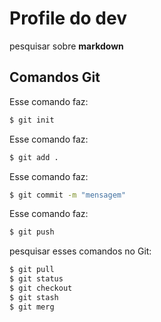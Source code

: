 # Profile do dev

pesquisar sobre **markdown** 

## Comandos Git

Esse comando faz:
```cmd
$ git init
```

Esse comando faz:
```cmd
$ git add .
```

Esse comando faz:
```cmd
$ git commit -m "mensagem"
```

Esse comando faz:
```cmd
$ git push
```

pesquisar esses comandos no Git:
```cmd
$ git pull
$ git status
$ git checkout
$ git stash
$ git merg
```